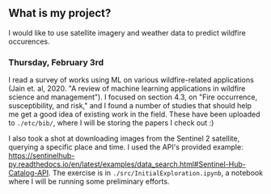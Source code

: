 
## What is my project?

I would like to use satellite imagery and weather data to predict wildfire occurences.

### Thursday, February 3rd

I read a survey of works using ML on various wildfire-related applications (Jain et. al, 2020. "A review of machine learning applications in wildfire science and management"). I focused on section 4.3, on "Fire occurrence, susceptibility, and risk," and I found a number of studies that should help me get a good idea of existing work in the field. These have been uploaded to `./etc/bib/`, where I will be storing the papers I check out :)

I also took a shot at downloading images from the Sentinel 2 satellite, querying a specific place and time. I used the API's provided example: https://sentinelhub-py.readthedocs.io/en/latest/examples/data_search.html#Sentinel-Hub-Catalog-API. The exercise is in `./src/InitialExploration.ipynb`, a notebook where I will be running some preliminary efforts.